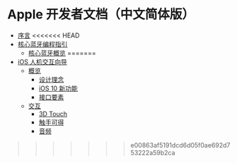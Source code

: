 # Apple 开发者文档（中文简体版）

* [序言](README.md)
<<<<<<< HEAD
* [核心蓝牙编程指引](develop/core-bluetooth-programming-guide/README.md)
   * [核心蓝牙概览](develop/core-bluetooth-programming-guide/core-bluetooth-overview/README.md)
=======
* [iOS 人机交互向导](design/ios/human-interface-guidelines/README.md)
   * [概览](design/ios/human-interface-guidelines/overview/README.md)
       * [设计理念](design/ios/human-interface-guidelines/overview/design-principles.md)
       * [iOS 10 新功能](design/ios/human-interface-guidelines/overview/whats-new-in-ios-10.md)
       * [接口要素](design/ios/human-interface-guidelines/overview/interface-essentials.md)
   * [交互](design/ios/human-interface-guidelines/interaction/README.md)
       * [3D Touch](design/ios/human-interface-guidelines/interaction/3d-touch.md)
       * [触手可得](design/ios/human-interface-guidelines/interaction/accessibility.md)
       * [音频](design/ios/human-interface-guidelines/interaction/audio.md)

>>>>>>> e00863af5191dcd6d05f0ae692d753222a59b2ca
